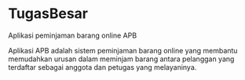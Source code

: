 # TugasBesar
Aplikasi peminjaman barang online APB

Aplikasi APB adalah sistem peminjaman barang online yang membantu memudahkan urusan dalam meminjam barang antara pelanggan yang terdaftar sebagai anggota dan petugas yang melayaninya. 
